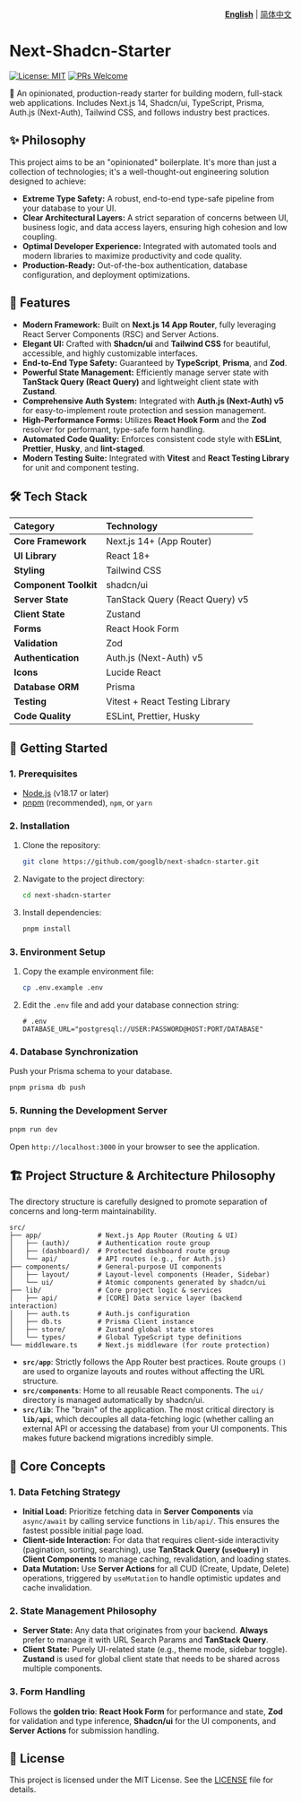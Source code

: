 <div align="right">
  <strong><a href="./README.md">English</a></strong> | <a href="./README.zh-CN.md">简体中文</a>
</div>

# Next-Shadcn-Starter

[![License: MIT](https://img.shields.io/badge/License-MIT-blue.svg)](https://opensource.org/licenses/MIT)
[![PRs Welcome](https://img.shields.io/badge/PRs-welcome-brightgreen.svg)](https://github.com/googlb/next-shadcn-starter/pulls)

🚀 An opinionated, production-ready starter for building modern, full-stack web applications. Includes Next.js 14, Shadcn/ui, TypeScript, Prisma, Auth.js (Next-Auth), Tailwind CSS, and follows industry best practices.

## ✨ Philosophy

This project aims to be an "opinionated" boilerplate. It's more than just a collection of technologies; it's a well-thought-out engineering solution designed to achieve:

- **Extreme Type Safety:** A robust, end-to-end type-safe pipeline from your database to your UI.
- **Clear Architectural Layers:** A strict separation of concerns between UI, business logic, and data access layers, ensuring high cohesion and low coupling.
- **Optimal Developer Experience:** Integrated with automated tools and modern libraries to maximize productivity and code quality.
- **Production-Ready:** Out-of-the-box authentication, database configuration, and deployment optimizations.

## 🚀 Features

- **Modern Framework:** Built on **Next.js 14 App Router**, fully leveraging React Server Components (RSC) and Server Actions.
- **Elegant UI:** Crafted with **Shadcn/ui** and **Tailwind CSS** for beautiful, accessible, and highly customizable interfaces.
- **End-to-End Type Safety:** Guaranteed by **TypeScript**, **Prisma**, and **Zod**.
- **Powerful State Management:** Efficiently manage server state with **TanStack Query (React Query)** and lightweight client state with **Zustand**.
- **Comprehensive Auth System:** Integrated with **Auth.js (Next-Auth) v5** for easy-to-implement route protection and session management.
- **High-Performance Forms:** Utilizes **React Hook Form** and the **Zod** resolver for performant, type-safe form handling.
- **Automated Code Quality:** Enforces consistent code style with **ESLint**, **Prettier**, **Husky**, and **lint-staged**.
- **Modern Testing Suite:** Integrated with **Vitest** and **React Testing Library** for unit and component testing.

## 🛠️ Tech Stack

| Category              | Technology                      |
| :-------------------- | :------------------------------ |
| **Core Framework**    | Next.js 14+ (App Router)        |
| **UI Library**        | React 18+                       |
| **Styling**           | Tailwind CSS                    |
| **Component Toolkit** | shadcn/ui                       |
| **Server State**      | TanStack Query (React Query) v5 |
| **Client State**      | Zustand                         |
| **Forms**             | React Hook Form                 |
| **Validation**        | Zod                             |
| **Authentication**    | Auth.js (Next-Auth) v5          |
| **Icons**             | Lucide React                    |
| **Database ORM**      | Prisma                          |
| **Testing**           | Vitest + React Testing Library  |
| **Code Quality**      | ESLint, Prettier, Husky         |

## 🏁 Getting Started

### 1. Prerequisites

- [Node.js](https://nodejs.org/en/) (v18.17 or later)
- [pnpm](https://pnpm.io/installation) (recommended), `npm`, or `yarn`

### 2. Installation

1.  Clone the repository:
    ```bash
    git clone https://github.com/googlb/next-shadcn-starter.git
    ```
2.  Navigate to the project directory:
    ```bash
    cd next-shadcn-starter
    ```
3.  Install dependencies:
    ```bash
    pnpm install
    ```

### 3. Environment Setup

1.  Copy the example environment file:
    ```bash
    cp .env.example .env
    ```
2.  Edit the `.env` file and add your database connection string:
    ```env
    # .env
    DATABASE_URL="postgresql://USER:PASSWORD@HOST:PORT/DATABASE"
    ```

### 4. Database Synchronization

Push your Prisma schema to your database.

```bash
pnpm prisma db push
```

### 5. Running the Development Server

```bash
pnpm run dev
```

Open `http://localhost:3000` in your browser to see the application.

## 🏗️ Project Structure & Architecture Philosophy

The directory structure is carefully designed to promote separation of concerns and long-term maintainability.

```
src/
├── app/              # Next.js App Router (Routing & UI)
│   ├── (auth)/       # Authentication route group
│   ├── (dashboard)/  # Protected dashboard route group
│   └── api/          # API routes (e.g., for Auth.js)
├── components/       # General-purpose UI components
│   ├── layout/       # Layout-level components (Header, Sidebar)
│   └── ui/           # Atomic components generated by shadcn/ui
├── lib/              # Core project logic & services
│   ├── api/          # [CORE] Data service layer (backend interaction)
│   ├── auth.ts       # Auth.js configuration
│   ├── db.ts         # Prisma Client instance
│   ├── store/        # Zustand global state stores
│   └── types/        # Global TypeScript type definitions
└── middleware.ts     # Next.js middleware (for route protection)
```

- **`src/app`**: Strictly follows the App Router best practices. Route groups `()` are used to organize layouts and routes without affecting the URL structure.
- **`src/components`**: Home to all reusable React components. The `ui/` directory is managed automatically by shadcn/ui.
- **`src/lib`**: The "brain" of the application. The most critical directory is **`lib/api`**, which decouples all data-fetching logic (whether calling an external API or accessing the database) from your UI components. This makes future backend migrations incredibly simple.

## 🧠 Core Concepts

### 1. Data Fetching Strategy

- **Initial Load:** Prioritize fetching data in **Server Components** via `async/await` by calling service functions in `lib/api/`. This ensures the fastest possible initial page load.
- **Client-side Interaction:** For data that requires client-side interactivity (pagination, sorting, searching), use **TanStack Query (`useQuery`)** in **Client Components** to manage caching, revalidation, and loading states.
- **Data Mutation:** Use **Server Actions** for all CUD (Create, Update, Delete) operations, triggered by `useMutation` to handle optimistic updates and cache invalidation.

### 2. State Management Philosophy

- **Server State:** Any data that originates from your backend. **Always** prefer to manage it with URL Search Params and **TanStack Query**.
- **Client State:** Purely UI-related state (e.g., theme mode, sidebar toggle). **Zustand** is used for global client state that needs to be shared across multiple components.

### 3. Form Handling

Follows the **golden trio**: **React Hook Form** for performance and state, **Zod** for validation and type inference, **Shadcn/ui** for the UI components, and **Server Actions** for submission handling.

## 📄 License

This project is licensed under the MIT License. See the [LICENSE](LICENSE) file for details.
